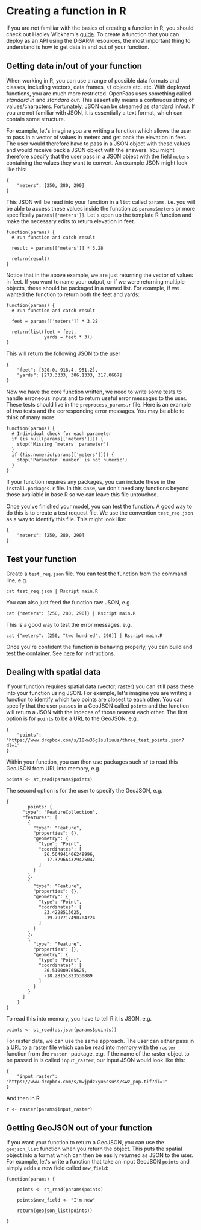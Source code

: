 
# Creating a function in R

If you are not familiar with the basics of creating a function in R, you should check out Hadley Wickham's [guide](http://adv-r.had.co.nz/Functions.html#function-components). To create a function that you can deploy as an API using the DiSARM resources, the most important thing to understand is how to get data in and out of your function. 



## Getting data in/out of your function
When working in R, you can use a range of possible data formats and classes, including vectors, data frames, `sf` objects etc. etc. With deployed functions, you are much more restricted. OpenFaas uses something called *standard in* and *standard out*. This essentially means a continuous string of values/characters. Fortunately, JSON can be streamed as standard in/out. If you are not familiar with JSON, it is essentially a text format, which can contain some structure. 


For example, let's imagine you are writing a function which allows the user to pass in a vector of values in meters and get back the elevation in feet. The user would therefore have to pass in a JSON object with these values and would receive back a JSON object with the answers. You might therefore specify that the user pass in a JSON object with the field `meters` containing the values they want to convert. An example JSON might look like this:

```
{
	"meters": [250, 280, 290]
} 
```

This JSON will be read into your function in a `list` called `params`. i.e. you will be able to access these values inside the function as `params$meters` or more specifically `params[['meters']]`. Let's open up the template R function and make the necessary edits to return elevation in feet.


```
function(params) {
  # run function and catch result

  result = params[['meters']] * 3.28

  return(result)
}
```

Notice that in the above example, we are just returning the vector of values in feet. If you want to name your output, or if we were returning multiple objects, these should be packaged in a named list. For example, if we wanted the function to return both the feet and yards:

```
function(params) {
  # run function and catch result

  feet = params[['meters']] * 3.28

  return(list(feet = feet,
  			  yards = feet * 3))
}
```

This will return the following JSON to the user
```
{
	"feet": [820.0, 918.4, 951.2],
	"yards": [273.3333, 306.1333, 317.0667]
}
```


Now we have the core function written, we need to write some tests to handle erroneous inputs and to return useful error messages to the user. These tests should live in the `preprocess_params.r` file. Here is an example of two tests and the corresponding error messages. You may be able to think of many more

```
function(params) {
  # Individual check for each parameter
  if (is.null(params[['meters']])) {
    stop('Missing `meters` parameter')
  }
  if (!is.numeric(params[['meters']])) {
    stop('Parameter `number` is not numeric')
  }
}
```

If your function requires any packages, you can include these in the `install.packages.r` file. In this case, we don't need any functions beyond those available in base R so we can leave this file untouched.

Once you've finished your model, you can test the function. A good way to do this is to create a test request file. We use the convention `test_req.json` as a way to identify this file. This might look like:

```
{
	"meters": [250, 280, 290]
} 
```

## Test your function
Create a `test_req.json` file. You can test the function from the command line, e.g.

```
cat test_req.json | Rscript main.R
```

You can also just feed the function raw JSON, e.g.

```
cat {"meters": [250, 280, 290]} | Rscript main.R
```

This is a good way to test the error messages, e.g.
```
cat {"meters": [250, "two hundred", 290]} | Rscript main.R
```

Once you're confident the function is behaving properly, you can build and test the container. See [here](https://docs.disarm.io/api-docs/testing-and-debugging-functions/testing-local-function-containers) for instructions. 


## Dealing with spatial data
If your function requires spatial data (vector, raster) you can still pass these into your function using JSON. For example, let's imagine you are writing a function to identify which two points are closest to each other. You can specify that the user passes in a GeoJSON called `points` and the function will return a JSON with the indeces of those nearest each other. The first option is for `points` to be a URL to the GeoJSON, e.g.

```
{
	"points": "https://www.dropbox.com/s/18kw35g1su1iuus/three_test_points.json?dl=1"
}
```

Within your function, you can then use packages such `sf` to read this GeoJSON from URL into memory, e.g.

```
points <- st_read(params$points)
```

The second option is for the user to specify the GeoJSON, e.g.

```
{
		points: {
	  "type": "FeatureCollection",
	  "features": [
	    {
	      "type": "Feature",
	      "properties": {},
	      "geometry": {
	        "type": "Point",
	        "coordinates": [
	          26.564941406249996,
	          -17.329664329425047
	        ]
	      }
	    },
	    {
	      "type": "Feature",
	      "properties": {},
	      "geometry": {
	        "type": "Point",
	        "coordinates": [
	          23.4228515625,
	          -19.797717490704724
	        ]
	      }
	    },
	    {
	      "type": "Feature",
	      "properties": {},
	      "geometry": {
	        "type": "Point",
	        "coordinates": [
	          26.510009765625,
	          -18.28151823530889
	        ]
	      }
	    }
	  ]
	}
}
```

To read this into memory, you have to tell R it is JSON. e.g.

```
points <- st_read(as.json(params$points))
```

For raster data, we can use the same approach. The user can either pass in a URL to a raster file which can be read into memory with the `raster` function from the `raster ` package, e.g. if the name of the raster object to be passed in is called `input_raster`, our input JSON would look like this:

```
{
	"input_raster": "https://www.dropbox.com/s/mwjpdzxyu6csuss/swz_pop.tif?dl=1"
}
```

And then in R
```
r <- raster(params$input_raster)
```

## Getting GeoJSON out of your function
If you want your function to return a GeoJSON, you can use the `geojson_list` function when you return the object. This puts the spatial object into a format which can then be easily returned as JSON to the user. For example, let's write a function that take an input GeoJSON `points` and simply adds a new field called `new_field`:

```
function(params) {

	points <- st_read(params$points)

	points$new_field <- "I'm new"

	return(geojson_list(points))

}
```














